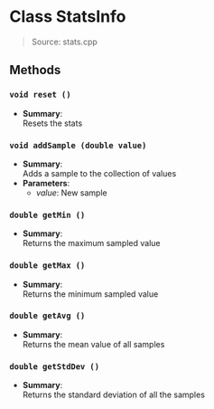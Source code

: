 # Class StatsInfo
> Source: stats.cpp
## Methods
### ``void reset ()``
* **Summary**:  
  Resets the stats  
### ``void addSample (double value)``
* **Summary**:  
  Adds a sample to the collection of values  
* **Parameters**:  
  * _value_: New sample
### ``double getMin ()``
* **Summary**:  
  Returns the maximum sampled value  
### ``double getMax ()``
* **Summary**:  
  Returns the minimum sampled value  
### ``double getAvg ()``
* **Summary**:  
  Returns the mean value of all samples  
### ``double getStdDev ()``
* **Summary**:  
  Returns the standard deviation of all the samples  
